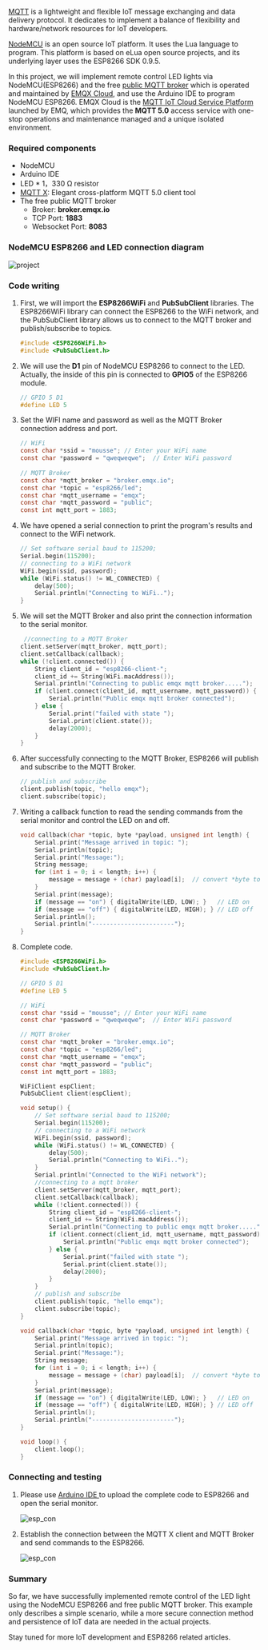 [MQTT](https://en.wikipedia.org/wiki/MQTT) is a lightweight and flexible IoT message exchanging and data delivery protocol. It dedicates to implement a balance of flexibility and hardware/network resources for IoT developers.

[NodeMCU](https://www.nodemcu.com/) is an open source IoT platform. It uses the Lua language to program. This platform is based on eLua open source projects, and its underlying layer uses the ESP8266 SDK 0.9.5.

In this project, we will implement remote control LED lights via NodeMCU(ESP8266) and the free [public MQTT broker](https://www.emqx.com/en/blog/popular-online-public-mqtt-brokers) which is operated and maintained by [EMQX Cloud](https://www.emqx.com/en/cloud), and use the Arduino IDE to program NodeMCU ESP8266. EMQX Cloud is the [MQTT IoT Cloud Service Platform](https://www.emqx.com/en/cloud) launched by EMQ, which provides the **MQTT 5.0** access service with one-stop operations and maintenance managed and a unique isolated environment.


### Required components

* NodeMCU
* Arduino IDE
* LED * 1，330 Ω resistor
* [MQTT X](https://mqttx.app/): Elegant cross-platform MQTT 5.0 client tool
* The free public MQTT broker
  - Broker:  **broker.emqx.io**
  - TCP Port:  **1883**
  - Websocket Port:  **8083**



### NodeMCU ESP8266 and LED connection diagram

![project](https://static.emqx.net/images/esp8266_control_led.png)



### Code writing

1. First, we will import the **ESP8266WiFi** and **PubSubClient** libraries. The ESP8266WiFi library can connect the ESP8266 to the WiFi network, and the PubSubClient library allows us to connect to the MQTT broker and publish/subscribe to topics.

   ```c
   #include <ESP8266WiFi.h>
   #include <PubSubClient.h>
   ```

2. We will use the **D1** pin of NodeMCU ESP8266 to connect to the LED. Actually, the inside of this pin is connected to **GPIO5** of the ESP8266 module.

   ```c
   // GPIO 5 D1
   #define LED 5
   ```

3. Set the WIFI name and password as well as the MQTT Broker connection address and port.

   ```c
   // WiFi
   const char *ssid = "mousse"; // Enter your WiFi name
   const char *password = "qweqweqwe";  // Enter WiFi password
    
   // MQTT Broker
   const char *mqtt_broker = "broker.emqx.io";
   const char *topic = "esp8266/led";
   const char *mqtt_username = "emqx";
   const char *mqtt_password = "public";
   const int mqtt_port = 1883;
   ```

4. We have opened a serial connection to print the program's results and connect to the WiFi network.

   ```c
   // Set software serial baud to 115200;
   Serial.begin(115200);
   // connecting to a WiFi network
   WiFi.begin(ssid, password);
   while (WiFi.status() != WL_CONNECTED) {
       delay(500);
       Serial.println("Connecting to WiFi..");
   }
   ```

5. We will set the MQTT Broker and also print the connection information to the serial monitor.

   ```c
    //connecting to a MQTT Broker
   client.setServer(mqtt_broker, mqtt_port);
   client.setCallback(callback);
   while (!client.connected()) {
       String client_id = "esp8266-client-";
       client_id += String(WiFi.macAddress());
       Serial.println("Connecting to public emqx mqtt broker.....");
       if (client.connect(client_id, mqtt_username, mqtt_password)) {
           Serial.println("Public emqx mqtt broker connected");
       } else {
           Serial.print("failed with state ");
           Serial.print(client.state());
           delay(2000);
       }
   }
   ```

6. After successfully connecting to the MQTT Broker, ESP8266 will publish and subscribe to the MQTT Broker.

   ```c
   // publish and subscribe
   client.publish(topic, "hello emqx");
   client.subscribe(topic);
   ```

7. Writing a callback function to read the sending commands from the serial monitor and control the LED on and off.

   ```c
   void callback(char *topic, byte *payload, unsigned int length) {
       Serial.print("Message arrived in topic: ");
       Serial.println(topic);
       Serial.print("Message:");
       String message;
       for (int i = 0; i < length; i++) {
           message = message + (char) payload[i];  // convert *byte to string
       }
       Serial.print(message);
       if (message == "on") { digitalWrite(LED, LOW); }   // LED on
       if (message == "off") { digitalWrite(LED, HIGH); } // LED off
       Serial.println();
       Serial.println("-----------------------");
   }
   ```

8. Complete code.

   ```c
   #include <ESP8266WiFi.h>
   #include <PubSubClient.h>
   
   // GPIO 5 D1
   #define LED 5
   
   // WiFi
   const char *ssid = "mousse"; // Enter your WiFi name
   const char *password = "qweqweqwe";  // Enter WiFi password
   
   // MQTT Broker
   const char *mqtt_broker = "broker.emqx.io";
   const char *topic = "esp8266/led";
   const char *mqtt_username = "emqx";
   const char *mqtt_password = "public";
   const int mqtt_port = 1883;
   
   WiFiClient espClient;
   PubSubClient client(espClient);
   
   void setup() {
       // Set software serial baud to 115200;
       Serial.begin(115200);
       // connecting to a WiFi network
       WiFi.begin(ssid, password);
       while (WiFi.status() != WL_CONNECTED) {
           delay(500);
           Serial.println("Connecting to WiFi..");
       }
       Serial.println("Connected to the WiFi network");
       //connecting to a mqtt broker
       client.setServer(mqtt_broker, mqtt_port);
       client.setCallback(callback);
       while (!client.connected()) {
           String client_id = "esp8266-client-";
           client_id += String(WiFi.macAddress());
           Serial.println("Connecting to public emqx mqtt broker.....");
           if (client.connect(client_id, mqtt_username, mqtt_password)) {
               Serial.println("Public emqx mqtt broker connected");
           } else {
               Serial.print("failed with state ");
               Serial.print(client.state());
               delay(2000);
           }
       }
       // publish and subscribe
       client.publish(topic, "hello emqx");
       client.subscribe(topic);
   }
   
   void callback(char *topic, byte *payload, unsigned int length) {
       Serial.print("Message arrived in topic: ");
       Serial.println(topic);
       Serial.print("Message:");
       String message;
       for (int i = 0; i < length; i++) {
           message = message + (char) payload[i];  // convert *byte to string
       }
       Serial.print(message);
       if (message == "on") { digitalWrite(LED, LOW); }   // LED on
       if (message == "off") { digitalWrite(LED, HIGH); } // LED off
       Serial.println();
       Serial.println("-----------------------");
   }
   
   void loop() {
       client.loop();
   }
   ```



### Connecting and testing

1. Please use [Arduino IDE ](<https://www.arduino.cc/en/Main/Software>) to upload the complete code to ESP8266 and open the serial monitor.

   ![esp_con](https://static.emqx.net/images/esp8266_connect_ssuccessful.png)

2. Establish the connection between the MQTT X client and MQTT Broker and send commands to the ESP8266.

   ![esp_con](https://static.emqx.net/images/esp8266_control_led_publish.png)



### Summary

So far, we have successfully implemented remote control of the LED light using the NodeMCU ESP8266 and free public MQTT broker. This example only describes a simple scenario, while a more secure connection method and persistence of IoT data are needed in the actual projects.

Stay tuned for more IoT development and ESP8266 related articles.
